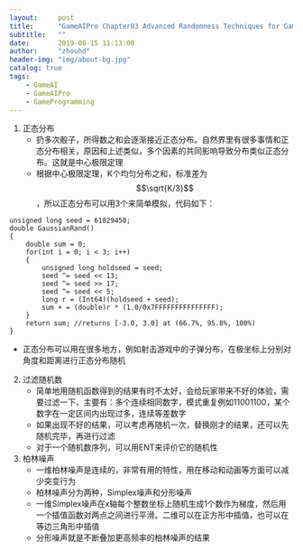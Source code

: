 ```yaml
---
layout:     post
title:      "GameAIPro Chapter03 Advanced Randomness Techniques for Game AI"
subtitle:   ""
date:       2019-08-15 11:13:00
author:     "zhouhd"
header-img: "img/about-bg.jpg"
catalog: true
tags:
    - GameAI
    - GameAIPro
    - GameProgramming
---
```


1. 正态分布
   - 扔多次骰子，所得数之和会逐渐接近正态分布。自然界里有很多事情和正态分布相关，原因和上述类似，多个因素的共同影响导致分布类似正态分布。这就是中心极限定理
   - 根据中心极限定理，K个均匀分布之和，标准差为$$\sqrt{K/3}$$，所以正态分布可以用3个来简单模拟，代码如下：
  ```
  unsigned long seed = 61829450;
  double GaussianRand()
  {
      double sum = 0;
      for(int i = 0; i < 3; i++)
      {
          unsigned long holdseed = seed;
          seed ^= seed << 13;
          seed ^= seed >> 17;
          seed ^= seed << 5;
          long r = (Int64)(holdseed + seed);
          sum + = (double)r * (1.0/0x7FFFFFFFFFFFFFFF);
      }
      return sum; //returns [-3.0, 3.0] at (66.7%, 95.8%, 100%)
  }
  ```
   - 正态分布可以用在很多地方，例如射击游戏中的子弹分布，在极坐标上分别对角度和距离进行正态分布随机
2. 过滤随机数
   - 简单地用随机函数得到的结果有时不太好，会给玩家带来不好的体验，需要过滤一下，主要有：多个连续相同数字，模式重复例如11001100，某个数字在一定区间内出现过多，连续等差数字
   - 如果出现不好的结果，可以考虑再随机一次，替换刚才的结果，还可以先随机完毕，再进行过滤
   - 对于一个随机数序列，可以用ENT来评价它的随机性
3. 柏林噪声
   - 一维柏林噪声是连续的，非常有用的特性，用在移动和动画等方面可以减少突变行为
   - 柏林噪声分为两种，Simplex噪声和分形噪声
   - 一维Simplex噪声在x轴每个整数坐标上随机生成1个数作为梯度，然后用一个插值函数对两点之间进行平滑。二维可以在正方形中插值，也可以在等边三角形中插值
   - 分形噪声就是不断叠加更高频率的柏林噪声的结果